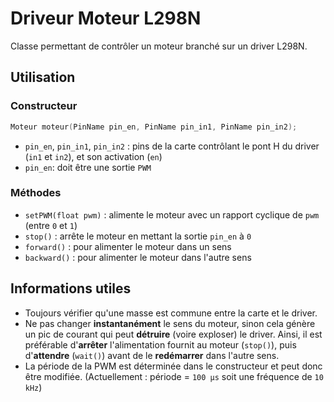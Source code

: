 # Driveur Moteur L298N

Classe permettant de contrôler un moteur branché sur un driver L298N.

## Utilisation

### Constructeur
```c
Moteur moteur(PinName pin_en, PinName pin_in1, PinName pin_in2);
```

- `pin_en`, `pin_in1`, `pin_in2` : pins de la carte contrôlant le pont H du driver (`in1` et `in2`), et son activation (`en`)
- `pin_en`: doit être une sortie `PWM`

### Méthodes

- `setPWM(float pwm)` : alimente le moteur avec un rapport cyclique de `pwm` (entre `0` et `1`)
- `stop()` : arrête le moteur en mettant la sortie `pin_en` à `0`
- `forward()` : pour alimenter le moteur dans un sens
- `backward()` : pour alimenter le moteur dans l'autre sens


## Informations utiles
- Toujours vérifier qu'une masse est commune entre la carte et le driver.
- Ne pas changer **instantanément** le sens du moteur, sinon cela génère un pic de courant qui peut **détruire** (voire exploser) le driver. Ainsi, il est préférable d'**arrêter** l'alimentation fournit au moteur (`stop()`), puis d'**attendre** (`wait()`) avant de le **redémarrer** dans l'autre sens.
- La période de la PWM est déterminée dans le constructeur et peut donc être modifiée. (Actuellement : période = `100 µs` soit une fréquence de `10 kHz`)
